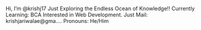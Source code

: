 Hi, I’m @krishj17
Just Exploring the Endless Ocean of Knowledge!!
Currently Learning: BCA
Interested in Web Development.
Just Mail: krishjariwalae@gma....
Pronouns: He/Him


<!---
krishj17/krishj17 is a ✨ special ✨ repository because its `README.md` (this file) appears on your GitHub profile.
You can click the Preview link to take a look at your changes.
--->

